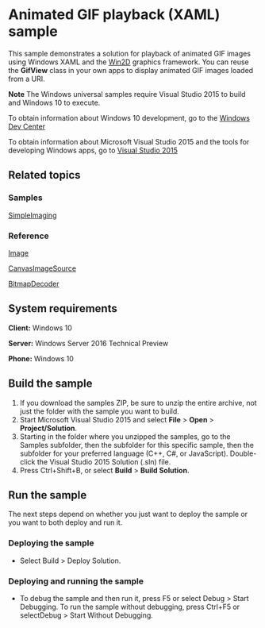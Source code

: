 <!---
  category: GraphicsAndAnimation
  samplefwlink: http://go.microsoft.com/fwlink/p/?LinkId=624046
--->
# Animated GIF playback (XAML) sample

This sample demonstrates a solution for playback of animated GIF images using Windows XAML and the [Win2D](https://github.com/Microsoft/win2d "Win2D GitHub page") graphics framework. You can reuse the **GifView** class in your own apps to display animated GIF images loaded from a URI.

**Note** The Windows universal samples require Visual Studio 2015 to build and Windows 10 to execute.
 
To obtain information about Windows 10 development, go to the [Windows Dev Center](https://dev.windows.com)

To obtain information about Microsoft Visual Studio 2015 and the tools for developing Windows apps, go to [Visual Studio 2015](http://go.microsoft.com/fwlink/?LinkID=532422)

## Related topics

### Samples


[SimpleImaging](https://github.com/Microsoft/Windows-universal-samples/tree/master/Samples/SimpleImaging)

### Reference

[Image](https://msdn.microsoft.com/en-us/library/windows/apps/windows.ui.xaml.controls.image.aspx)

[CanvasImageSource](http://microsoft.github.io/Win2D/html/T_Microsoft_Graphics_Canvas_UI_Xaml_CanvasImageSource.htm)

[BitmapDecoder](https://msdn.microsoft.com/en-us/library/windows/apps/windows.graphics.imaging.bitmapdecoder.aspx)

## System requirements

**Client:** Windows 10 

**Server:** Windows Server 2016 Technical Preview

**Phone:**  Windows 10 

## Build the sample

1. If you download the samples ZIP, be sure to unzip the entire archive, not just the folder with the sample you want to build. 
2. Start Microsoft Visual Studio 2015 and select **File** \> **Open** \> **Project/Solution**.
3. Starting in the folder where you unzipped the samples, go to the Samples subfolder, then the subfolder for this specific sample, then the subfolder for your preferred language (C++, C#, or JavaScript). Double-click the Visual Studio 2015 Solution (.sln) file.
4. Press Ctrl+Shift+B, or select **Build** \> **Build Solution**.

## Run the sample

The next steps depend on whether you just want to deploy the sample or you want to both deploy and run it.

### Deploying the sample

- Select Build > Deploy Solution. 

### Deploying and running the sample

- To debug the sample and then run it, press F5 or select Debug >  Start Debugging. To run the sample without debugging, press Ctrl+F5 or selectDebug > Start Without Debugging. 
